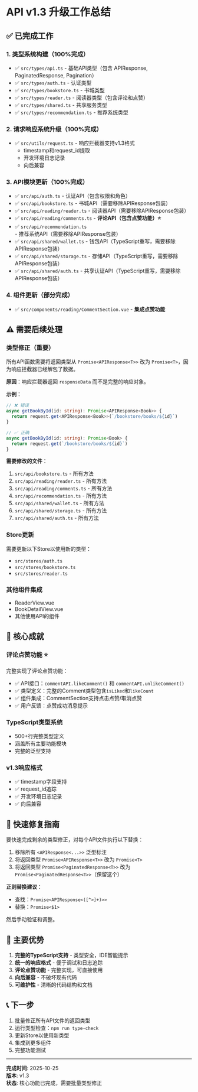 # API v1.3 升级工作总结

## ✅ 已完成工作

### 1. 类型系统构建（100%完成）
- ✅ `src/types/api.ts` - 基础API类型（包含 APIResponse, PaginatedResponse, Pagination）
- ✅ `src/types/auth.ts` - 认证类型
- ✅ `src/types/bookstore.ts` - 书城类型
- ✅ `src/types/reader.ts` - 阅读器类型（包含评论和点赞）
- ✅ `src/types/shared.ts` - 共享服务类型
- ✅ `src/types/recommendation.ts` - 推荐系统类型

### 2. 请求响应系统升级（100%完成）
- ✅ `src/utils/request.ts` - 响应拦截器支持v1.3格式
  - timestamp和request_id提取
  - 开发环境日志记录
  - 向后兼容

### 3. API模块更新（100%完成）
- ✅ `src/api/auth.ts` - 认证API（包含权限和角色）
- ✅ `src/api/bookstore.ts` - 书城API（需要移除APIResponse包装）
- ✅ `src/api/reading/reader.ts` - 阅读器API（需要移除APIResponse包装）
- ✅ `src/api/reading/comments.ts` - **评论API（包含点赞功能）⭐️**
- ✅ `src/api/recommendation.ts` - 推荐系统API（需要移除APIResponse包装）
- ✅ `src/api/shared/wallet.ts` - 钱包API（TypeScript重写，需要移除APIResponse包装）
- ✅ `src/api/shared/storage.ts` - 存储API（TypeScript重写，需要移除APIResponse包装）
- ✅ `src/api/shared/auth.ts` - 共享认证API（TypeScript重写，需要移除APIResponse包装）

### 4. 组件更新（部分完成）
- ✅ `src/components/reading/CommentSection.vue` - **集成点赞功能**

## ⚠️ 需要后续处理

### 类型修正（重要）
所有API函数需要将返回类型从 `Promise<APIResponse<T>>` 改为 `Promise<T>`，因为响应拦截器已经解包了数据。

**原因**：响应拦截器返回 `responseData` 而不是完整的响应对象。

**示例**：
```typescript
// ❌ 错误
async getBookById(id: string): Promise<APIResponse<Book>> {
  return request.get<APIResponse<Book>>(`/bookstore/books/${id}`)
}

// ✅ 正确
async getBookById(id: string): Promise<Book> {
  return request.get(`/bookstore/books/${id}`)
}
```

**需要修改的文件**：
1. `src/api/bookstore.ts` - 所有方法
2. `src/api/reading/reader.ts` - 所有方法
3. `src/api/reading/comments.ts` - 所有方法
4. `src/api/recommendation.ts` - 所有方法  
5. `src/api/shared/wallet.ts` - 所有方法
6. `src/api/shared/storage.ts` - 所有方法
7. `src/api/shared/auth.ts` - 所有方法

### Store更新
需要更新以下Store以使用新的类型：
- `src/stores/auth.ts`
- `src/stores/bookstore.ts`
- `src/stores/reader.ts`

### 其他组件集成
- ReaderView.vue
- BookDetailView.vue
- 其他使用API的组件

## 🎯 核心成就

### 评论点赞功能 ⭐️
完整实现了评论点赞功能：
- ✅ API接口：`commentAPI.likeComment()` 和 `commentAPI.unlikeComment()`
- ✅ 类型定义：完整的Comment类型包含`isLiked`和`likeCount`
- ✅ 组件集成：CommentSection支持点击点赞/取消点赞
- ✅ 用户反馈：点赞成功消息提示

### TypeScript类型系统
- 500+行完整类型定义
- 涵盖所有主要功能模块
- 完整的泛型支持

### v1.3响应格式
- ✅ timestamp字段支持
- ✅ request_id追踪
- ✅ 开发环境日志记录
- ✅ 向后兼容

## 📝 快速修复指南

要快速完成剩余的类型修正，对每个API文件执行以下替换：

1. 移除所有 `<APIResponse<...>>` 泛型标注
2. 将返回类型 `Promise<APIResponse<T>>` 改为 `Promise<T>`
3. 将返回类型 `Promise<PaginatedResponse<T>>` 改为 `Promise<PaginatedResponse<T>>`（保留这个）

**正则替换建议**：
- 查找：`Promise<APIResponse<([^>]+)>>`
- 替换：`Promise<$1>`

然后手动验证和调整。

## 🎉 主要优势

1. **完整的TypeScript支持** - 类型安全，IDE智能提示
2. **统一的响应格式** - 便于调试和日志追踪
3. **评论点赞功能** - 完整实现，可直接使用
4. **向后兼容** - 不破坏现有代码
5. **可维护性** - 清晰的代码结构和文档

## 📞 下一步

1. 批量修正所有API文件的返回类型
2. 运行类型检查：`npm run type-check`
3. 更新Store以使用新类型
4. 集成到更多组件
5. 完整功能测试

---

**完成时间**: 2025-10-25  
**版本**: v1.3  
**状态**: 核心功能已完成，需要批量类型修正

